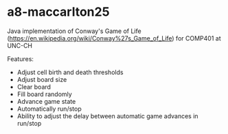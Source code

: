 # a8-maccarlton25

Java implementation of Conway's Game of Life (https://en.wikipedia.org/wiki/Conway%27s_Game_of_Life) for COMP401 at UNC-CH

Features:
  - Adjust cell birth and death thresholds 
  - Adjust board size
  - Clear board
  - Fill board randomly
  - Advance game state
  - Automatically run/stop
  - Ability to adjust the delay between automatic game advances in run/stop
 
 
